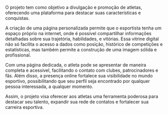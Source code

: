 O projeto tem como objetivo a divulgação e promoção de atletas, oferecendo uma plataforma para destacar suas características e conquistas.

A criação de uma página personalizada permite que o esportista tenha um espaço próprio na internet, onde é possível compartilhar informações detalhadas sobre sua trajetória, habilidades, e vitórias. Essa vitrine digital não só facilita o acesso a dados como posição, histórico de competições e estatísticas, mas também permite a construção de uma imagem sólida e profissional.

Com uma página dedicada, o atleta pode se apresentar de maneira completa e acessível, facilitando o contato com clubes, patrocinadores e fãs. Além disso, a presença online fortalece sua visibilidade no mundo esportivo, possibilitando que seu perfil seja encontrado por qualquer pessoa interessada, a qualquer momento.

Assim, o projeto visa oferecer aos atletas uma ferramenta poderosa para destacar seu talento, expandir sua rede de contatos e fortalecer sua carreira esportiva.
